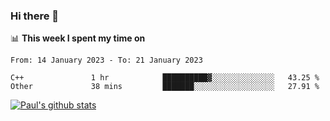 ### Hi there 👋

📊 **This week I spent my time on**
<!--START_SECTION:waka-->

```text
From: 14 January 2023 - To: 21 January 2023

C++               1 hr            ██████████▓░░░░░░░░░░░░░░   43.25 %
Other             38 mins         ███████░░░░░░░░░░░░░░░░░░   27.91 %
```

<!--END_SECTION:waka-->


[![Paul's github stats](https://github-readme-stats.vercel.app/api?username=mickeyouyou&theme=dracula&show_icons=true)](https://github.com/anuraghazra/github-readme-stats)
